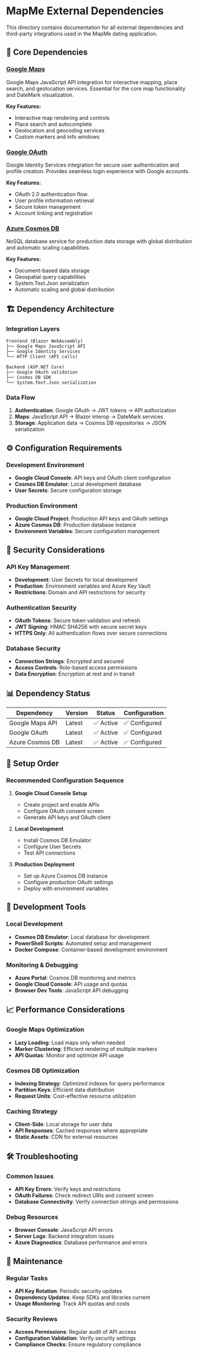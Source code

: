 # MapMe External Dependencies

This directory contains documentation for all external dependencies and third-party integrations used in the MapMe dating application.

## 🔗 Core Dependencies

### [Google Maps](./google-maps.md)
Google Maps JavaScript API integration for interactive mapping, place search, and geolocation services. Essential for the core map functionality and DateMark visualization.

**Key Features:**
- Interactive map rendering and controls
- Place search and autocomplete
- Geolocation and geocoding services
- Custom markers and info windows

### [Google OAuth](./google-oauth.md)
Google Identity Services integration for secure user authentication and profile creation. Provides seamless login experience with Google accounts.

**Key Features:**
- OAuth 2.0 authentication flow
- User profile information retrieval
- Secure token management
- Account linking and registration

### [Azure Cosmos DB](./azure-cosmos.md)
NoSQL database service for production data storage with global distribution and automatic scaling capabilities.

**Key Features:**
- Document-based data storage
- Geospatial query capabilities
- System.Text.Json serialization
- Automatic scaling and global distribution

## 🏗️ Dependency Architecture

### Integration Layers
```
Frontend (Blazor WebAssembly)
├── Google Maps JavaScript API
├── Google Identity Services
└── HTTP Client (API calls)

Backend (ASP.NET Core)
├── Google OAuth validation
├── Cosmos DB SDK
└── System.Text.Json serialization
```

### Data Flow
1. **Authentication**: Google OAuth → JWT tokens → API authorization
2. **Maps**: JavaScript API → Blazor interop → DateMark services
3. **Storage**: Application data → Cosmos DB repositories → JSON serialization

## ⚙️ Configuration Requirements

### Development Environment
- **Google Cloud Console**: API keys and OAuth client configuration
- **Cosmos DB Emulator**: Local development database
- **User Secrets**: Secure configuration storage

### Production Environment
- **Google Cloud Project**: Production API keys and OAuth settings
- **Azure Cosmos DB**: Production database instance
- **Environment Variables**: Secure configuration management

## 🔐 Security Considerations

### API Key Management
- **Development**: User Secrets for local development
- **Production**: Environment variables and Azure Key Vault
- **Restrictions**: Domain and API restrictions for security

### Authentication Security
- **OAuth Tokens**: Secure token validation and refresh
- **JWT Signing**: HMAC SHA256 with secure secret keys
- **HTTPS Only**: All authentication flows over secure connections

### Database Security
- **Connection Strings**: Encrypted and secured
- **Access Controls**: Role-based access permissions
- **Data Encryption**: Encryption at rest and in transit

## 📊 Dependency Status

| Dependency | Version | Status | Configuration |
|------------|---------|--------|---------------|
| Google Maps API | Latest | ✅ Active | ✅ Configured |
| Google OAuth | Latest | ✅ Active | ✅ Configured |
| Azure Cosmos DB | Latest | ✅ Active | ✅ Configured |

## 🚀 Setup Order

### Recommended Configuration Sequence
1. **Google Cloud Console Setup**
   - Create project and enable APIs
   - Configure OAuth consent screen
   - Generate API keys and OAuth client

2. **Local Development**
   - Install Cosmos DB Emulator
   - Configure User Secrets
   - Test API connections

3. **Production Deployment**
   - Set up Azure Cosmos DB instance
   - Configure production OAuth settings
   - Deploy with environment variables

## 🔧 Development Tools

### Local Development
- **Cosmos DB Emulator**: Local database for development
- **PowerShell Scripts**: Automated setup and management
- **Docker Compose**: Container-based development environment

### Monitoring & Debugging
- **Azure Portal**: Cosmos DB monitoring and metrics
- **Google Cloud Console**: API usage and quotas
- **Browser Dev Tools**: JavaScript API debugging

## 📈 Performance Considerations

### Google Maps Optimization
- **Lazy Loading**: Load maps only when needed
- **Marker Clustering**: Efficient rendering of multiple markers
- **API Quotas**: Monitor and optimize API usage

### Cosmos DB Optimization
- **Indexing Strategy**: Optimized indexes for query performance
- **Partition Keys**: Efficient data distribution
- **Request Units**: Cost-effective resource utilization

### Caching Strategy
- **Client-Side**: Local storage for user data
- **API Responses**: Cached responses where appropriate
- **Static Assets**: CDN for external resources

## 🛠️ Troubleshooting

### Common Issues
- **API Key Errors**: Verify keys and restrictions
- **OAuth Failures**: Check redirect URIs and consent screen
- **Database Connectivity**: Verify connection strings and permissions

### Debug Resources
- **Browser Console**: JavaScript API errors
- **Server Logs**: Backend integration issues
- **Azure Diagnostics**: Database performance and errors

## 🔄 Maintenance

### Regular Tasks
- **API Key Rotation**: Periodic security updates
- **Dependency Updates**: Keep SDKs and libraries current
- **Usage Monitoring**: Track API quotas and costs

### Security Reviews
- **Access Permissions**: Regular audit of API access
- **Configuration Validation**: Verify security settings
- **Compliance Checks**: Ensure regulatory compliance

